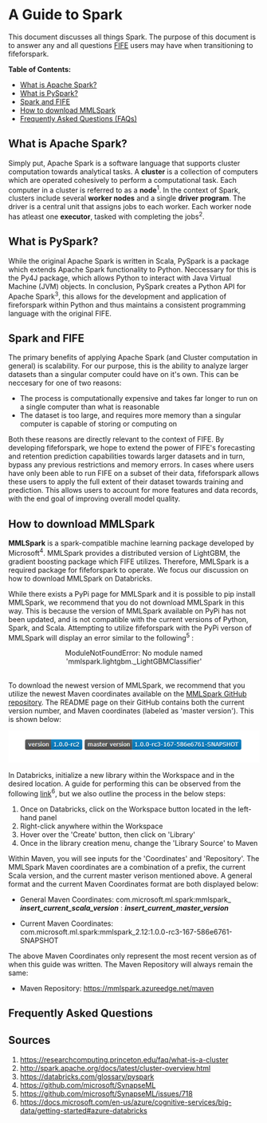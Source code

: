 # A Guide to Spark

This document discusses all things Spark. The purpose of this document is to answer any and all questions [FIFE](https://github.com/IDA-HumanCapital/fife) users may have when transitioning to fifeforspark.



**Table of Contents:**  
* [What is Apache Spark?](#what-is-apache-spark)  
* [What is PySpark?](#what-is-pyspark)  
* [Spark and FIFE](#spark-and-fife)   
* [How to download MMLSpark](#how-to-download-mmlspark) 
* [Frequently Asked Questions (FAQs)](#frequently-asked-questions)  


## What is Apache Spark?
Simply put, Apache Spark is a software language that supports cluster computation towards analytical tasks. A **cluster** is a collection of computers which are operated cohesively to perform a computational task. Each computer in a cluster is referred to as a **node**<sup>1</sup>. In the context of Spark, clusters include several **worker nodes** and a single **driver program**. The driver is a central unit that assigns jobs to each worker. Each worker node has atleast one **executor**, tasked with completing the jobs<sup>2</sup>. 


## What is PySpark?
While the original Apache Spark is written in Scala, PySpark is a package which extends Apache Spark functionality to Python. Neccessary for this is the Py4J package, which allows Python to interact with Java Virtual Machine (JVM) objects. In conclusion, PySpark creates a Python API for Apache Spark<sup>3</sup>, this allows for the development and application of fireforspark within Python and thus maintains a consistent programming language with the original FIFE.

## Spark and FIFE
The primary benefits of applying Apache Spark (and Cluster computation in general) is scalability. For our purpose, this is the ability to analyze larger datasets than a singular computer could have on it's own. This can be neccesary for one of two reasons:   
* The process is computationally expensive and takes far longer to run on a single computer than what is reasonable
* The dataset is too large, and requires more memory than a singular computer is capable of storing or computing on 

Both these reasons are directly relevant to the context of FIFE. By developing fifeforspark, we hope to extend the power of FIFE's forecasting and retention prediction capabilities towards larger datasets and in turn, bypass any previous restrictions and memory errors. In cases where users have only been able to run FIFE on a subset of their data, fifeforspark allows these users to apply the full extent of their dataset towards training and prediction. This allows users to account for more features and data records, with the end goal of improving overall model quality.

## How to download MMLSpark
**MMLSpark** is a spark-compatible machine learning package developed by Microsoft<sup>4</sup>.
MMLSpark provides a distributed version of LightGBM, the gradient boosting package which FIFE utilizes. Therefore, MMLSpark is a required package for fifeforspark to operate. We focus our discussion on how to download MMLSpark on Databricks.

While there exists a PyPi page for MMLSpark and it is possible to pip install MMLSpark, we recommend that you do not download MMLSpark in this way. This is because the version of MMLSpark available on PyPi has not been updated, and is not compatible with the current versions of Python, Spark, and Scala. Attempting to utilize fifeforspark with the PyPi verson of MMLSpark will display an error similar to the following<sup>5</sup> :

<center> ModuleNotFoundError: No module named 'mmlspark.lightgbm._LightGBMClassifier' </center>  

<br>

To download the newest version of MMLSpark, we recommend that you utilize the newest Maven coordinates available on the [MMLSpark GitHub repository](https://github.com/microsoft/SynapseML). The README page on their GitHub contains both the current version number, and Maven coordinates (labeled as 'master version'). This is shown below:

![Image](images/MMLSpark_Maven.PNG)

 In Databricks, initialize a new library within the Workspace and in the desired location. A guide for performing this can be observed from the following [link](https://docs.microsoft.com/en-us/azure/cognitive-services/big-data/getting-started#azure-databricks)<sup>6</sup>, but we also outline the process in the below steps:

1. Once on Databricks, click on the Workspace button located in the left-hand panel
2. Right-click anywhere within the Workspace
3. Hover over the 'Create' button, then click on 'Library'
4. Once in the library creation menu, change the 'Library Source' to Maven

Within Maven, you will see inputs for the 'Coordinates' and 'Repository'. The MMLSpark Maven coordinates are a combination of a prefix, the current Scala version, and the current master verison mentioned above. A general format and the current Maven Coordinates format are both displayed below:
* General Maven Coordinates: com.microsoft.ml.spark:mmlspark_ _**insert_current_scala_version**_ : _**insert_current_master_version**_

* Current Maven Coordinates: com.microsoft.ml.spark:mmlspark_2.12:1.0.0-rc3-167-586e6761-SNAPSHOT

The above Maven Coordinates only represent the most recent version as of when this guide was written. The Maven Repository will always remain the same:
* Maven Repository: https://mmlspark.azureedge.net/maven 

## Frequently Asked Questions


## Sources
1. https://researchcomputing.princeton.edu/faq/what-is-a-cluster 
2. http://spark.apache.org/docs/latest/cluster-overview.html
3. https://databricks.com/glossary/pyspark
4. https://github.com/microsoft/SynapseML
5. https://github.com/microsoft/SynapseML/issues/718
6. https://docs.microsoft.com/en-us/azure/cognitive-services/big-data/getting-started#azure-databricks